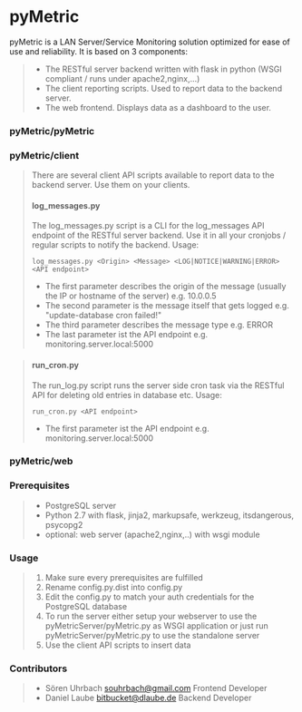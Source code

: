 # pyMetric #

pyMetric is a LAN Server/Service Monitoring solution optimized for ease of use and reliability. It is based on 3 components:

> * The RESTful server backend written with flask in python (WSGI compliant / runs under apache2,nginx,...)
> * The client reporting scripts. Used to report data to the backend server.
> * The web frontend. Displays data as a dashboard to the user.


### pyMetric/pyMetric ###


### pyMetric/client ###
> There are several client API scripts available to report data to the backend server. Use them on your clients.
>
> #### log_messages.py ####
> The log_messages.py script is a CLI for the log_messages API endpoint of the RESTful server backend. Use it in all your
> cronjobs / regular scripts to notify the backend.
> Usage:
>
> `log_messages.py <Origin> <Message> <LOG|NOTICE|WARNING|ERROR> <API endpoint>`
>
> * The first parameter describes the origin of the message (usually the IP or hostname of the server) e.g. 10.0.0.5
> * The second parameter is the message itself that gets logged e.g. "update-database cron failed!"
> * The third parameter describes the message type e.g. ERROR
> * The last parameter ist the API endpoint e.g. monitoring.server.local:5000


> #### run_cron.py ####
> The run_log.py script runs the server side cron task via the RESTful API for deleting old entries in database etc.
> Usage:
>
> `run_cron.py <API endpoint>`
>
> * The first parameter ist the API endpoint e.g. monitoring.server.local:5000


### pyMetric/web ###


### Prerequisites ###
> * PostgreSQL server
> * Python 2.7 with flask, jinja2, markupsafe, werkzeug, itsdangerous, psycopg2
> * optional: web server (apache2,nginx,..) with wsgi module


### Usage ###
> 1. Make sure every prerequisites are fulfilled
> 2. Rename config.py.dist into config.py
> 3. Edit the config.py to match your auth credentials for the PostgreSQL database
> 4. To run the server either setup your webserver to use the pyMetricServer/pyMetric.py as WSGI application or just run pyMetricServer/pyMetric.py to use the standalone server
> 5. Use the client API scripts to insert data


### Contributors ###
> * Sören Uhrbach <souhrbach@gmail.com> Frontend Developer
> * Daniel Laube <bitbucket@dlaube.de> Backend Developer